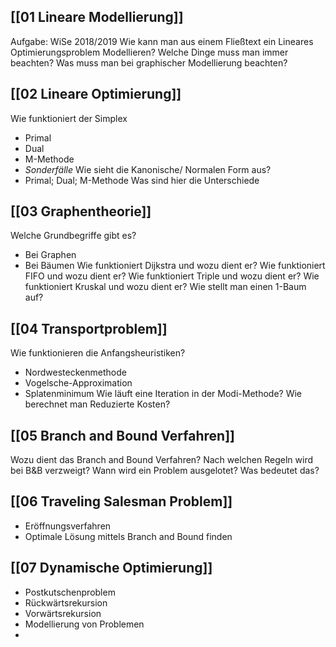 ## [[01 Lineare Modellierung]]
Aufgabe: WiSe 2018/2019
Wie kann man aus einem Fließtext ein Lineares Optimierungsproblem Modellieren?
Welche Dinge muss man immer beachten?
Was muss man bei graphischer Modellierung beachten?
## [[02 Lineare Optimierung]]
Wie funktioniert der Simplex
- Primal
- Dual
- M-Methode
- *Sonderfälle* 
Wie sieht die Kanonische/ Normalen Form aus?
- Primal; Dual; M-Methode Was sind hier die Unterschiede

## [[03 Graphentheorie]]
Welche Grundbegriffe gibt es?
- Bei Graphen
- Bei Bäumen
Wie funktioniert Dijkstra und wozu dient er?
Wie funktioniert FIFO und wozu dient er?
Wie funktioniert Triple und wozu dient er?
Wie funktioniert Kruskal und wozu dient er?
Wie stellt man einen 1-Baum auf?

## [[04 Transportproblem]]
Wie funktionieren die Anfangsheuristiken?
- Nordwesteckenmethode
- Vogelsche-Approximation
- Splatenminimum
Wie läuft eine Iteration in der Modi-Methode?
Wie berechnet man Reduzierte Kosten?
## [[05 Branch and Bound Verfahren]]
Wozu dient das Branch and Bound Verfahren?
Nach welchen Regeln wird bei B&B verzweigt?
Wann wird ein Problem ausgelotet? Was bedeutet das?


## [[06 Traveling Salesman Problem]]
- Eröffnungsverfahren
- Optimale Lösung mittels Branch and Bound finden

## [[07 Dynamische Optimierung]]
- Postkutschenproblem
- Rückwärtsrekursion
- Vorwärtsrekursion
- Modellierung von Problemen
- 


